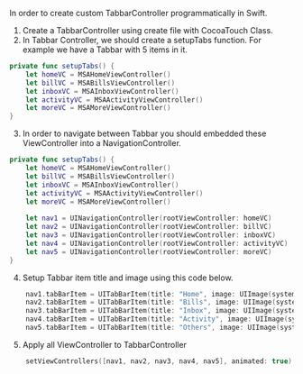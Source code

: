 In order to create custom TabbarController programmatically in Swift.

1. Create a TabbarController using create file with CocoaTouch Class.
2. In Tabbar Controller, we should create a setupTabs function. For example we have a Tabbar with 5 items in it.

```swift
private func setupTabs() {
    let homeVC = MSAHomeViewController()
    let billVC = MSABillsViewController()
    let inboxVC = MSAInboxViewController()
    let activityVC = MSAActivityViewController()
    let moreVC = MSAMoreViewController()
}
```

3. In order to navigate between Tabbar you should embedded these ViewController into a NavigationController.
```swift
private func setupTabs() {
    let homeVC = MSAHomeViewController()
    let billVC = MSABillsViewController()
    let inboxVC = MSAInboxViewController()
    let activityVC = MSAActivityViewController()
    let moreVC = MSAMoreViewController()
    
    let nav1 = UINavigationController(rootViewController: homeVC)
    let nav2 = UINavigationController(rootViewController: billVC)
    let nav3 = UINavigationController(rootViewController: inboxVC)
    let nav4 = UINavigationController(rootViewController: activityVC)
    let nav5 = UINavigationController(rootViewController: moreVC)
}
```

4. Setup Tabbar item title and image using this code below.
``` swift
    nav1.tabBarItem = UITabBarItem(title: "Home", image: UIImage(systemName: "house"), tag: 1)
    nav2.tabBarItem = UITabBarItem(title: "Bills", image: UIImage(systemName: "dollarsign.square"), tag: 1)
    nav3.tabBarItem = UITabBarItem(title: "Inbox", image: UIImage(systemName: "bell"), tag: 1)
    nav4.tabBarItem = UITabBarItem(title: "Activity", image: UIImage(systemName: "newspaper"), tag: 1)
    nav5.tabBarItem = UITabBarItem(title: "Others", image: UIImage(systemName: "line.3.horizontal"), tag: 1)
```

5. Apply all ViewController to TabbarController
``` swift
    setViewControllers([nav1, nav2, nav3, nav4, nav5], animated: true)
```